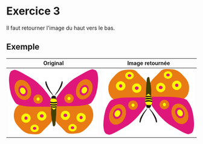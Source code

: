 # Exercice 3

Il faut retourner l'image du haut vers le bas.

## Exemple

|Original|Image retournée|
|--------|--------------|
|![Original](images/original.png)|![Niveau de gris](images/retourne.png)|